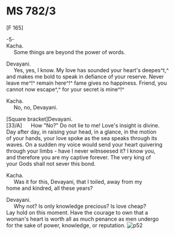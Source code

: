 # MS 782/3

[F 165]

-5- \
Kacha. \
&nbsp;&nbsp;&nbsp;&nbsp;&nbsp;Some things are beyond the power of words. 

Devayani. \
&nbsp;&nbsp;&nbsp;&nbsp;&nbsp;Yes, yes, I know. My love has sounded your heart's deepes^t,^ \
and makes me bold to speak in defiance of your reserve. Never \
leave me^!^ remain here^!^ fame gives no happiness. Friend, you \
cannot now escape^,^ for your secret is mine^!^

Kacha. \
&nbsp;&nbsp;&nbsp;&nbsp;&nbsp;No, no, Devayani. 

[Square bracket]Devayani. \
[33/A] &nbsp;&nbsp;&nbsp;&nbsp;&nbsp;How "No?" Do not lie to me! Love's insight is divine. \
Day after day, in raising your head, in a glance, in the motion \
of your hands, your love spoke as the sea speaks through its \
waves. On a sudden my voice would send your heart quivering \
through your limbs - have I never witnseesed it? I know you, \
and therefore you are my captive forever. The very king of \
your Gods shall not sever this bond. 

Kacha. \
&nbsp;&nbsp;&nbsp;&nbsp;&nbsp;Was it for this, Devayani, that I toiled, away from my \
home and kindred, all these years? 

Devayani. \
&nbsp;&nbsp;&nbsp;&nbsp;&nbsp;Why not? Is only knowledge precious? Is love cheap? \
Lay hold on this moment. Have the courage to own that a \
woman's heart is worth all as much penance as men undergo \
for the sake of power, knowledge, or reputation.
![p52](MS782_3-052.jpg)
